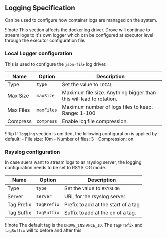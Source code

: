 ## Logging Specification
Can be used to configure how container logs are managed on the system. 

!!!note
    This section affects the docker log driver. Drove will continue to stream logs to it's own logger which can be configured at executor level through the executor configuration file.


### Local Logger configuration
This is used to configure the `json-file` log driver.

| Name           | Option          | Description                                    |
|----------------|-----------------|------------------------------------------------|
| Type           | `type`          | Set the value to `LOCAL`                      |
| Max Size | `maxSize` | Maximum file size. Anything bigger than this will lead to rotation. |
| Max Files | `maxFiles` | Maximum number of logs files to keep. Range: 1-100|
| Compress | `compress` | Enable log file compression. |

!!!tip
    If `logging` section is omitted, the following configuration is applied by default:
    - File size: 10m
    - Number of files: 3
    - Compression: on

### Rsyslog configuration
In case suers want to stream logs to an rsyslog server, the logging configuration needs to be set to RSYSLOG mode.

| Name           | Option          | Description                                    |
|----------------|-----------------|------------------------------------------------|
| Type           | `type`          | Set the value to `RSYSLOG`                     |
| Server         | `server`        | URL for the rsyslog server.                    |
| Tag Prefix     | `tagPrefix`     | Prefix to add at the start of a tag            |
| Tag Suffix     | `tagSuffix`     | Suffix to add at the en of a tag.              |

!!!note
    The default tag is the `DROVE_INSTANCE_ID`. The `tagPrefix` and `tagSuffix` will to before and after this


